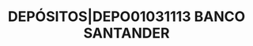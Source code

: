 ---
layout: asset
title: DEPÓSITOS|DEPO01031113                                BANCO SANTANDER
isin: DEPO01031113
---
